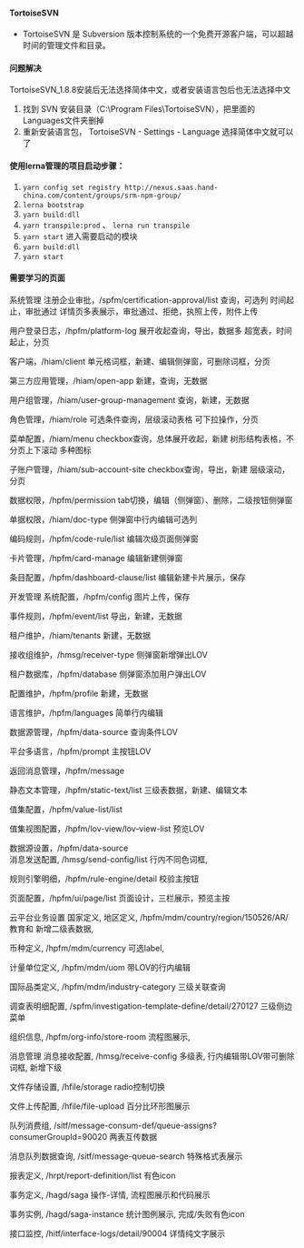#### TortoiseSVN
- TortoiseSVN 是 Subversion 版本控制系统的一个免费开源客户端，可以超越时间的管理文件和目录。

#### 问题解决
TortoiseSVN_1.8.8安装后无法选择简体中文，或者安装语言包后也无法选择中文
1. 找到 SVN 安装目录（C:\Program Files\TortoiseSVN），把里面的Languages文件夹删掉
2. 重新安装语言包， TortoiseSVN - Settings - Language 选择简体中文就可以了

#### 使用lerna管理的项目启动步骤：
1. `yarn config set registry http://nexus.saas.hand-china.com/content/groups/srm-npm-group/`
2. `lerna bootstrap`
3. `yarn build:dll`
4. `yarn transpile:prod` 、 `lerna run transpile`
5. `yarn start`
进入需要启动的模块
1. `yarn build:dll`
2. `yarn start`

#### 需要学习的页面
系统管理
注册企业审批，/spfm/certification-approval/list
	查询，可选列
	时间起止，审批通过
	详情页多表展示，审批通过、拒绝，执照上传，附件上传
	
用户登录日志，/hpfm/platform-log
	展开收起查询，导出，数据多
	超宽表，时间起止，分页

客户端，/hiam/client
	单元格词框，新建、编辑侧弹窗，可删除词框，分页

第三方应用管理，/hiam/open-app
	新建，查询，无数据
	
用户组管理，/hiam/user-group-management
	查询，新建，无数据
	
角色管理，/hiam/role
	可选条件查询，层级滚动表格
	可下拉操作，分页
	
菜单配置，/hiam/menu
	checkbox查询，总体展开收起，新建
	树形结构表格，不分页上下滚动
	多种图标

子账户管理，/hiam/sub-account-site
	checkbox查询，导出，新建
	层级滚动，分页
	
数据权限，/hpfm/permission
	tab切换，编辑（侧弹窗）、删除，二级按钮侧弹窗
	
单据权限，/hiam/doc-type
	侧弹窗中行内编辑可选列
	
编码规则，/hpfm/code-rule/list
	编辑次级页面侧弹窗
	
卡片管理，/hpfm/card-manage
	编辑新建侧弹窗
	
条目配置，/hpfm/dashboard-clause/list
	编辑新建卡片展示，保存

开发管理
系统配置，/hpfm/config
	图片上传，保存

事件规则，/hpfm/event/list
	导出，新建，无数据
	
租户维护，/hiam/tenants
	新建，无数据
	
接收组维护，/hmsg/receiver-type
	侧弹窗新增弹出LOV
	
租户数据库，/hpfm/database
	侧弹窗添加用户弹出LOV
	
配置维护，/hpfm/profile
	新建，无数据
	
语言维护，/hpfm/languages
	简单行内编辑
	
数据源管理，/hpfm/data-source
	查询条件LOV
	
平台多语言，/hpfm/prompt
	主按钮LOV
	
返回消息管理，/hpfm/message
	
静态文本管理，/hpfm/static-text/list
	三级表数据，新建、编辑文本
	
值集配置，/hpfm/value-list/list
	
值集视图配置，/hpfm/lov-view/lov-view-list
	预览LOV
	
数据源设置，/hpfm/data-source     
消息发送配置, /hmsg/send-config/list
	行内不同色词框, 
	
规则引擎明细，/hpfm/rule-engine/detail
	校验主按钮
	
页面配置，/hpfm/ui/page/list
	页面设计，三栏展示，预览主按
	
云平台业务设置
国家定义, 地区定义, /hpfm/mdm/country/region/150526/AR/教育和
	新增二级表数据,  
	
币种定义, /hpfm/mdm/currency
	可选label, 

计量单位定义, /hpfm/mdm/uom
	带LOV的行内编辑
	
国际品类定义, /hpfm/mdm/industry-category
	三级关联查询

调查表明细配置, /spfm/investigation-template-define/detail/270127
	三级侧边菜单
	
组织信息, /hpfm/org-info/store-room
	流程图展示, 
	
消息管理
消息接收配置, /hmsg/receive-config
	多级表, 行内编辑带LOV带可删除词框, 新增下级
	
文件存储设置, /hfile/storage
	radio控制切换

文件上传配置, /hfile/file-upload
	百分比环形图展示

队列消费组, /sitf/message-consum-def/queue-assigns?consumerGroupId=90020
	两表互传数据
	
消息队列数据查询, /sitf/message-queue-search
	特殊格式表展示

报表定义, /hrpt/report-definition/list
	有色icon

事务定义, /hagd/saga
	操作-详情, 流程图展示和代码展示
	
事务实例, /hagd/saga-instance
	统计图例展示, 完成/失败有色icon
	
接口监控, /hitf/interface-logs/detail/90004
	详情纯文字展示
























